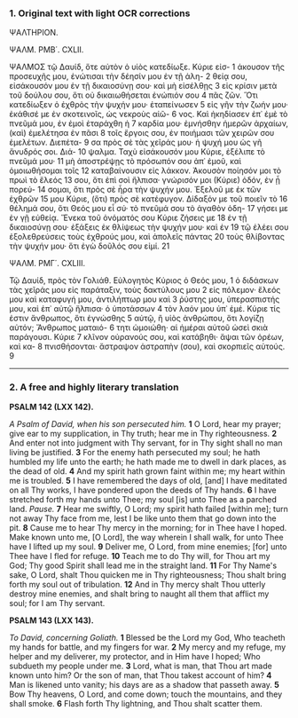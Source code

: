 ### 1. Original text with light OCR corrections

ΨΑΛΤΗΡΙΟΝ.

ΨΑΛΜ. ΡΜΒ΄. CXLII.

ΨΑΛΜΟΣ τῷ Δαυίδ, ὅτε αὐτὸν ὁ υἱὸς κατεδίωξε. Κύριε εἰσ- 1
άκουσον τῆς προσευχῆς μου, ἐνώτισαι τὴν δέησίν μου ἐν τῇ ἀλη- 2
θείᾳ σου, εἰσάκουσόν μου ἐν τῇ δικαιοσύνῃ σου· καὶ μὴ εἰσέλθῃς 3
εἰς κρίσιν μετὰ τοῦ δούλου σου, ὅτι οὐ δικαιωθήσεται ἐνώπιόν σου 4
πᾶς ζῶν. Ὅτι κατεδίωξεν ὁ ἐχθρὸς τὴν ψυχήν μου· ἐταπείνωσεν 5
εἰς γῆν τὴν ζωήν μου· ἐκάθισέ με ἐν σκοτεινοῖς, ὡς νεκροὺς αἰῶ- 6
νος. Καὶ ἠκηδίασεν ἐπ᾿ ἐμὲ τὸ πνεῦμά μου, ἐν ἐμοὶ ἐταράχθη ἡ 7
καρδία μου· ἐμνήσθην ἡμερῶν ἀρχαίων, (καὶ) ἐμελέτησα ἐν πᾶσι 8
τοῖς ἔργοις σου, ἐν ποιήμασι τῶν χειρῶν σου ἐμελέτων. Διεπέτα- 9
σα πρὸς σὲ τὰς χεῖράς μου· ἡ ψυχή μου ὡς γῆ ἄνυδρός σοι. Διά- 10
ψαλμα. Ταχὺ εἰσάκουσόν μου Κύριε, ἐξέλιπε τὸ πνεῦμά μου· 11
μὴ ἀποστρέψῃς τὸ πρόσωπόν σου ἀπ᾿ ἐμοῦ, καὶ ὁμοιωθήσομαι τοῖς 12
καταβαίνουσιν εἰς λάκκον. Ἀκουσὸν ποίησόν μοι τὸ πρωὶ τὸ ἔλεός 13
σου, ὅτι ἐπὶ σοὶ ἤλπισα· γνώρισόν μοι (Κύριε) ὁδόν, ἐν ᾗ πορεύ- 14
σομαι, ὅτι πρὸς σὲ ἦρα τὴν ψυχήν μου. Ἐξελοῦ με ἐκ τῶν ἐχθρῶν 15
μου Κύριε, (ὅτι) πρὸς σὲ κατέφυγον. Δίδαξόν με τοῦ ποιεῖν τὸ 16
θέλημά σου, ὅτι Θεός μου εἶ σύ· τὸ πνεῦμά σου τὸ ἀγαθὸν ὁδη- 17
γήσει με ἐν γῇ εὐθείᾳ. Ἕνεκα τοῦ ὀνόματός σου Κύριε ζήσεις με 18
ἐν τῇ δικαιοσύνῃ σου· ἐξάξεις ἐκ θλίψεως τὴν ψυχήν μου· καὶ ἐν 19
τῷ ἐλέει σου ἐξολεθρεύσεις τοὺς ἐχθρούς μου, καὶ ἀπολεῖς πάντας 20
τοὺς θλίβοντας τὴν ψυχήν μου· ὅτι ἐγὼ δοῦλός σου εἰμί. 21

ΨΑΛΜ. ΡΜΓ΄. CXLIII.

Τῷ Δαυίδ, πρὸς τὸν Γολιάθ. Εὐλογητὸς Κύριος ὁ Θεός μου, 1
ὁ διδάσκων τὰς χεῖράς μου εἰς παράταξιν, τοὺς δακτύλους μου 2
εἰς πόλεμον· ἔλεός μου καὶ καταφυγή μου, ἀντιλήπτωρ μου καὶ 3
ῥύστης μου, ὑπερασπιστής μου, καὶ ἐπ᾿ αὐτῷ ἤλπισα· ὁ ὑποτάσσων 4
τὸν λαόν μου ὑπ᾿ ἐμέ. Κύριε τίς ἐστιν ἄνθρωπος, ὅτι ἐγνώσθης 5
αὐτῷ, ἢ υἱὸς ἀνθρώπου, ὅτι λογίζῃ αὐτόν; Ἄνθρωπος ματαιό- 6
τητι ὡμοιώθη· αἱ ἡμέραι αὐτοῦ ὡσεὶ σκιὰ παράγουσι. Κύριε 7
κλῖνον οὐρανούς σου, καὶ κατάβηθι· ἅψαι τῶν ὀρέων, καὶ κα- 8
πνισθήσονται· ἄστραψον ἀστραπὴν (σου), καὶ σκορπιεῖς αὐτούς. 9

---

### 2. A free and highly literary translation

**PSALM 142 (LXX 142).**

*A Psalm of David, when his son persecuted him.*
**1** O Lord, hear my prayer;
   give ear to my supplication, in Thy truth;
   hear me in Thy righteousness.
**2** And enter not into judgment with Thy servant,
   for in Thy sight shall no man living be justified.
**3** For the enemy hath persecuted my soul;
   he hath humbled my life unto the earth;
   he hath made me to dwell in dark places, as the dead of old.
**4** And my spirit hath grown faint within me;
   my heart within me is troubled.
**5** I have remembered the days of old,
   [and] I have meditated on all Thy works,
   I have pondered upon the deeds of Thy hands.
**6** I have stretched forth my hands unto Thee;
   my soul [is] unto Thee as a parched land.
*Pause.*
**7** Hear me swiftly, O Lord;
   my spirit hath failed [within me];
   turn not away Thy face from me,
   lest I be like unto them that go down into the pit.
**8** Cause me to hear Thy mercy in the morning;
   for in Thee have I hoped.
   Make known unto me, [O Lord], the way wherein I shall walk,
   for unto Thee have I lifted up my soul.
**9** Deliver me, O Lord, from mine enemies;
   [for] unto Thee have I fled for refuge.
**10** Teach me to do Thy will, for Thou art my God;
    Thy good Spirit shall lead me in the straight land.
**11** For Thy Name's sake, O Lord, shalt Thou quicken me in Thy righteousness;
    Thou shalt bring forth my soul out of tribulation.
**12** And in Thy mercy shalt Thou utterly destroy mine enemies,
    and shalt bring to naught all them that afflict my soul;
    for I am Thy servant.

**PSALM 143 (LXX 143).**

*To David, concerning Goliath.*
**1** Blessed be the Lord my God,
   Who teacheth my hands for battle,
   and my fingers for war.
**2** My mercy and my refuge,
   my helper and my deliverer,
   my protector, and in Him have I hoped;
   Who subdueth my people under me.
**3** Lord, what is man, that Thou art made known unto him?
   Or the son of man, that Thou takest account of him?
**4** Man is likened unto vanity;
   his days are as a shadow that passeth away.
**5** Bow Thy heavens, O Lord, and come down;
   touch the mountains, and they shall smoke.
**6** Flash forth Thy lightning, and Thou shalt scatter them.